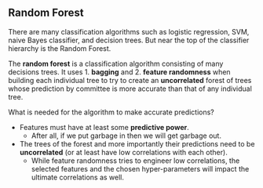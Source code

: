 ## Random Forest

There are many classification algorithms such as logistic regression, SVM, naive Bayes classifier, and decision trees. But near the top of the classifier hierarchy is the Random Forest.

The **random forest** is a classification algorithm consisting of many decisions trees. It uses 1. **bagging** and 2. **feature randomness** when building each individual tree to try to create an **uncorrelated** forest of trees whose prediction by committee is more accurate than that of any individual tree.

What is needed for the algorithm to make accurate predictions?
* Features must have at least some **predictive power**.
  * After all, if we put garbage in then we will get garbage out.
* The trees of the forest and more importantly their predictions need to be **uncorrelated** (or at least have low correlations with each other). 
  * While feature randomness tries to engineer low correlations, the selected features and the chosen hyper-parameters will impact the ultimate correlations as well.
